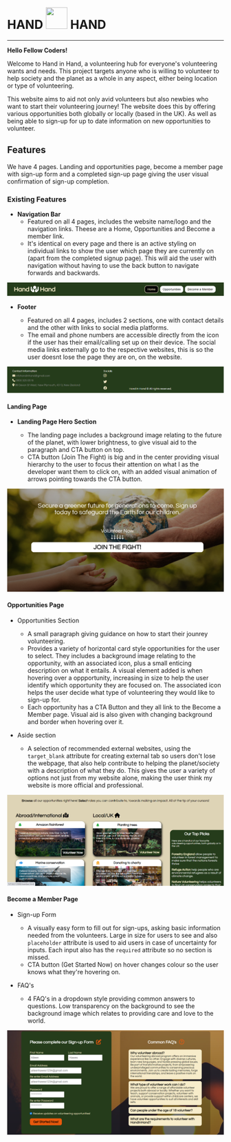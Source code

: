 # HAND <img src="https://raw.githubusercontent.com/FortAwesome/Font-Awesome/6.x/svgs/solid/hands-holding-circle.svg" width="50" height="50"> HAND

---

**Hello Fellow Coders!**

Welcome to Hand in Hand, a volunteering hub for everyone's volunteering wants and needs. This project targets anyone who is willing to volunteer to help society and the planet as a whole in any aspect, either being location or type of volunteering.

This website aims to aid not only avid volunteers but also newbies who want to start their volunteering journey! The website does this by offering various opportunities both globally or locally (based in the UK). As well as being able to sign-up for up to date information on new opportunities to volunteer.

## Features

We have 4 pages. Landing and opportunities page, become a member page with sign-up form and a completed sign-up page giving the user visual confirmation of sign-up completion.

### Existing Features

- **Navigation Bar**
  - Featured on all 4 pages, includes the website name/logo and the navigation links. Theese are a Home, Opportunities and Become a member link.
  - It's identical on every page and there is an active styling on individual links to show the user which page they are currently on (apart from the completed signup page). This will aid the user with navigation without having to use the back button to navigate forwards and backwards.

![nav_bar](/assets/images/nav-bar-of-handinhand-project.png)

- **Footer**

  - Featured on all 4 pages, includes 2 sections, one with contact details and the other with links to social media platforms.
  - The email and phone numbers are accessible directly from the icon if the user has their email/calling set up on their device. The social media links externally go to the respective websites, this is so the user doesnt lose the page they are on, on the website.

![footer](/assets/images/footer-of-handinhand-project.png)

#### Landing Page

- **Landing Page Hero Section**

  - The landing page includes a background image relating to the future of the planet, with lower brightness, to give visual aid to the paragraph and CTA button on top.
  - CTA button (Join The Fight) is big and in the center providing visual hierarchy to the user to focus their attention on what I as the developer want them to click on, with an added visual animation of arrows pointing towards the CTA button.

![landing_page_hero_section](/assets/images/landing-page-hero-section.png)

#### Opportunities Page

- Opportunities Section

  - A small paragraph giving guidance on how to start their jounrey volunteering.
  - Provides a variety of horizontal card style opportunities for the user to select. They includes a background image relating to the opportunity, with an associated icon, plus a small enticing description on what it entails. A visual element added is when hovering over a oppportunity, increasing in size to help the user identify which opportunity they are focused on. The associated icon helps the user decide what type of volunteering they would like to sign-up for.
  - Each opportunity has a CTA Button and they all link to the Become a Member page. Visual aid is also given with changing background and border when hovering over it.

- Aside section

  - A selection of recommended external websites, using the `target_blank` attribute for creating external tab so users don't lose the webpage, that also help contribute to helping the planet/society with a description of what they do. This gives the user a variety of options not just from my website alone, making the user think my website is more official and professional.

![opportunity_page](/assets/images/opportunities-page.png)

#### Become a Member Page

- Sign-up Form

  - A visually easy form to fill out for sign-ups, asking basic information needed from the volunteers. Large in size for users to see and also `placeholder` attribute is used to aid users in case of uncertainty for inputs. Each input also has the `required` attribute so no section is missed.
  - CTA button (Get Started Now) on hover changes colour so the user knows what they're hovering on.

- FAQ's
  - 4 FAQ's in a dropdown style providing common answers to questions. Low transparency on the background to see the background image which relates to providing care and love to the world.

![become-a-member-page](assets/images/become-a-member-page.png)
